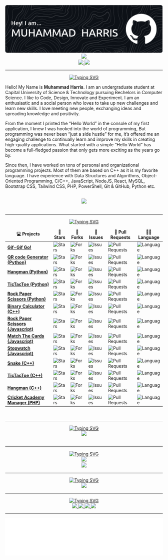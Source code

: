 <!-- page header -->
<!-- reference = https://github.com/leviarista/github-profile-header-generator -->
<div align="center">
  <a href="https://github.com/imharris24">
    <img src="https://github.com/imharris24/imharris24/blob/main/assets/github-header-image.png">
  </a>
</div>


<!-- profile widget -->
<!-- reference = https://github.com/Jurredr/github-widgetbox -->
<div align="center">
  <a href="https://github.com/imharris24">
    <img height=auto width=50% src="https://github-widgetbox.vercel.app/api/profile?username=imharris24&data=followers,repositories,stars,commits&theme=darkmode">
  </a>
</div>

<!-- profile views & stars -->
<!-- reference = https://github.com/Naereen/badges -->
<div align="center">
  <a href="https://github.com/imharris24">
    <!-- page views -->
    <img src="https://gpvc.arturio.dev/imharris24">
    <!-- stars -->
    <img src="https://img.shields.io/github/stars/imharris24?label=Stars">
  </a>
</div>
<!-- other profile views counter -->
<!-- https://count.getloli.com/get/@:imharris24 -->


<hr>


<!-- SVG typing for bio -->
<!-- reference = https://github.com/DenverCoder1/readme-typing-svg -->
<div align="center">
  <a href="https://github.com/imharris24">
    <img src="https://readme-typing-svg.demolab.com?font=Fira+Code&duration=2500&pause=900&color=F5F5F6&center=true&width=435&lines=Computer+Science+Student;Competitive+Programmer;Web+Developer;Ethical+Hacker" alt="Typing SVG" />
  </a>
</div>


<!-- bio -->
<div>
  <p>Hello! My Name is <b>Muhammad Harris</b>. I am an undergraduate student at Capital University of Science & Technology pursuing Bechelors in Computer Science. I like to Code, Design, Innovate and Experiment. I am an enthusiastic and a social person who loves to take up new challenges and learn new skills. I love meeting new people, exchanging ideas and spreading knowledge and positivity.</p>
  <p>From the moment I printed the “Hello World” in the console of my first application, I knew I was hooked into the world of programming, But programming was never been “just a side hustle” for me, it’s offered me an engaging challenge to continually learn and improve my skills in creating high-quality applications. What started with a simple “Hello World” has become a full-fledged passion that only gets more exciting as the years go by.</p>
  <p>Since then, I have worked on tons of personal and organizational programming projects. Most of them are based on C++ as it is my favorite language. I have experience with Data Structures and Algorithms, Object-Oriented Programming, C/C++, JavaScript, NodeJS, React, MySQL, Bootstrap CSS, Tailwind CSS, PHP, PowerShell, Git & GitHub, Python etc.</p>
</div>


<br>


<!-- quote -->
<!-- reference = https://github.com/PiyushSuthar/github-readme-quotes -->
<div align="center">
  <a href="https://github.com/imharris24">
    <img src="https://quotes-github-readme.vercel.app/api?type=horizontal&theme=dark">
  </a>
</div>


<br>
<hr>


<!-- SVG typing for my projects -->
<!-- reference = https://github.com/DenverCoder1/readme-typing-svg -->
<div align="center">
  <a href="https://github.com/imharris24">
    <img src="https://readme-typing-svg.demolab.com?font=Fira+Code&duration=2500&pause=1200&color=F5F5F6&center=true&width=435&lines=My+Projects" alt="Typing SVG" />
  </a>
</div>


<!-- table for projects -->
<div align="center">
  <table align="center">
	  <thead align="center">
		  <tr border: none;>
			  <td><b>💻 Projects</b></td>
			  <td><b>🌟 Stars</b></td>
			  <td><b>🍴 Forks</b></td>
			  <td><b>🐛 Issues</b></td>
			  <td><b>🔔 Pull Requests</b></td>
			  <td><b>👨‍💻 Language</b></td>
		  </tr>
	  </thead>
	  <tbody>
	  	<tr>
  			<td><a href="https://github.com/imharris24/GifGifGo-JS"><b>Gif-Gif Go!</b></a></td>
  			<td><img alt="Stars" src="https://img.shields.io/github/stars/imharris24/GifGifGo-JS?style=flat-square&labelColor=343b41"/></td>
  			<td><img alt="Forks" src="https://img.shields.io/github/forks/imharris24/GifGifGo-JS?style=flat-square&labelColor=343b41"/></td>
  			<td><img alt="Issues" src="https://img.shields.io/github/issues/imharris24/GifGifGo-JS?style=flat-square"/></td>
  			<td><img alt="Pull Requests" src="https://img.shields.io/github/issues-pr/imharris24/GifGifGo-JS?style=flat-square"/></td>
  			<td><img alt="Language" src="https://img.shields.io/github/languages/top/imharris24/GifGifGo-JS?style=flat-square"/></td>
  		</tr>
		  <tr>
			  <td><a href="https://github.com/imharris24/QRcodeGenerator-PY"><b>QR code Generator (Python)</b></a></td>
  			<td><img alt="Stars" src="https://img.shields.io/github/stars/imharris24/QRcodeGenerator-PY?style=flat-square&labelColor=343b41"/></td>
	  		<td><img alt="Forks" src="https://img.shields.io/github/forks/imharris24/QRcodeGenerator-PY?style=flat-square&labelColor=343b41"/></td>
		  	<td><img alt="Issues" src="https://img.shields.io/github/issues/imharris24/QRcodeGenerator-PY?style=flat-square"/></td>
			  <td><img alt="Pull Requests" src="https://img.shields.io/github/issues-pr/imharris24/QRcodeGenerator-PY?style=flat-square"/></td>
  			<td><img alt="Language" src="https://img.shields.io/github/languages/top/imharris24/QRcodeGenerator-PY?style=flat-square"/></td>
	  	</tr>
		<tr>
			  <td><a href="https://github.com/imharris24/Hangman-PY"><b>Hangman (Python)</b></a></td>
  			<td><img alt="Stars" src="https://img.shields.io/github/stars/imharris24/Hangman-PY?style=flat-square&labelColor=343b41"/></td>
	  		<td><img alt="Forks" src="https://img.shields.io/github/forks/imharris24/Hangman-PY?style=flat-square&labelColor=343b41"/></td>
		  	<td><img alt="Issues" src="https://img.shields.io/github/issues/imharris24/Hangman-PY?style=flat-square"/></td>
			  <td><img alt="Pull Requests" src="https://img.shields.io/github/issues-pr/imharris24/Hangman-PY?style=flat-square"/></td>
  			<td><img alt="Language" src="https://img.shields.io/github/languages/top/imharris24/Hangman-PY?style=flat-square"/></td>
	  	</tr>
		  <tr>
			  <td><a href="https://github.com/imharris24/TicTacToe-PY"><b>TicTacToe (Python)</b></a></td>
  			<td><img alt="Stars" src="https://img.shields.io/github/stars/imharris24/TicTacToe-PY?style=flat-square&labelColor=343b41"/></td>
	  		<td><img alt="Forks" src="https://img.shields.io/github/forks/imharris24/TicTacToe-PY?style=flat-square&labelColor=343b41"/></td>
		  	<td><img alt="Issues" src="https://img.shields.io/github/issues/imharris24/TicTacToe-PY?style=flat-square"/></td>
			  <td><img alt="Pull Requests" src="https://img.shields.io/github/issues-pr/imharris24/TicTacToe-PY?style=flat-square"/></td>
  			<td><img alt="Language" src="https://img.shields.io/github/languages/top/imharris24/TicTacToe-PY?style=flat-square"/></td>
	  	</tr>
		  <tr>
			  <td><a href="https://github.com/imharris24/RockPaperScissors-PY"><b>Rock Paper Scissors (Python)</b></a></td>
  			<td><img alt="Stars" src="https://img.shields.io/github/stars/imharris24/RockPaperScissors-PY?style=flat-square&labelColor=343b41"/></td>
	  		<td><img alt="Forks" src="https://img.shields.io/github/forks/imharris24/RockPaperScissors-PY?style=flat-square&labelColor=343b41"/></td>
		  	<td><img alt="Issues" src="https://img.shields.io/github/issues/imharris24/RockPaperScissors-PY?style=flat-square"/></td>
			  <td><img alt="Pull Requests" src="https://img.shields.io/github/issues-pr/imharris24/RockPaperScissors-PY?style=flat-square"/></td>
  			<td><img alt="Language" src="https://img.shields.io/github/languages/top/imharris24/RockPaperScissors-PY?style=flat-square"/></td>
	  	</tr>
		  <tr>
			  <td><a href="https://github.com/imharris24/BinaryCalculator-CPP"><b>Binary Calculator (C++)</b></a></td>
  			<td><img alt="Stars" src="https://img.shields.io/github/stars/imharris24/BinaryCalculator-CPP?style=flat-square&labelColor=343b41"/></td>
	  		<td><img alt="Forks" src="https://img.shields.io/github/forks/imharris24/BinaryCalculator-CPP?style=flat-square&labelColor=343b41"/></td>
		  	<td><img alt="Issues" src="https://img.shields.io/github/issues/imharris24/BinaryCalculator-CPP?style=flat-square"/></td>
			  <td><img alt="Pull Requests" src="https://img.shields.io/github/issues-pr/imharris24/BinaryCalculator-CPP?style=flat-square"/></td>
			  <td><img alt="Language" src="https://img.shields.io/github/languages/top/imharris24/BinaryCalculator-CPP?style=flat-square"/></td>
		  </tr>
  		<tr>
  			<td><a href="https://github.com/imharris24/RockPaperScissors-JS"><b>Rock Paper Scissors (Javascript)</b></a></td>
  			<td><img alt="Stars" src="https://img.shields.io/github/stars/imharris24/RockPaperScissors-JS?style=flat-square&labelColor=343b41"/></td>
  			<td><img alt="Forks" src="https://img.shields.io/github/forks/imharris24/RockPaperScissors-JS?style=flat-square&labelColor=343b41"/></td>
  			<td><img alt="Issues" src="https://img.shields.io/github/issues/imharris24/RockPaperScissors-JS?style=flat-square"/></td>
  			<td><img alt="Pull Requests" src="https://img.shields.io/github/issues-pr/imharris24/RockPaperScissors-JS?style=flat-square"/></td>
  			<td><img alt="Language" src="https://img.shields.io/github/languages/top/imharris24/RockPaperScissors-JS?style=flat-square"/></td>
  		</tr>
  		<tr>
  			<td><a href="https://github.com/imharris24/MatchTheCards-JS"><b>Match The Cards (Javascript)</b></a></td>
  			<td><img alt="Stars" src="https://img.shields.io/github/stars/imharris24/MatchTheCards-JS?style=flat-square&labelColor=343b41"/></td>
  			<td><img alt="Forks" src="https://img.shields.io/github/forks/imharris24/MatchTheCards-JS?style=flat-square&labelColor=343b41"/></td>
  			<td><img alt="Issues" src="https://img.shields.io/github/issues/imharris24/MatchTheCards-JS?style=flat-square"/></td>
  			<td><img alt="Pull Requests" src="https://img.shields.io/github/issues-pr/imharris24/MatchTheCards-JS?style=flat-square"/></td>
  			<td><img alt="Language" src="https://img.shields.io/github/languages/top/imharris24/MatchTheCards-JS?style=flat-square"/></td>
  		</tr>
  		<tr>
  			<td><a href="https://github.com/imharris24/Stopwatch-JS"><b>Stopwatch (Javascript)</b></a></td>
  			<td><img alt="Stars" src="https://img.shields.io/github/stars/imharris24/Stopwatch-JS?style=flat-square&labelColor=343b41"/></td>
  			<td><img alt="Forks" src="https://img.shields.io/github/forks/imharris24/Stopwatch-JS?style=flat-square&labelColor=343b41"/></td>
  			<td><img alt="Issues" src="https://img.shields.io/github/issues/imharris24/Stopwatch-JS?style=flat-square"/></td>
  			<td><img alt="Pull Requests" src="https://img.shields.io/github/issues-pr/imharris24/Stopwatch-JS?style=flat-square"/></td>
  			<td><img alt="Language" src="https://img.shields.io/github/languages/top/imharris24/Stopwatch-JS?style=flat-square"/></td>
  		</tr>
  		<tr>
  			<td><a href="https://github.com/imharris24/Snake-CPP"><b>Snake (C++)</b></a></td>
  			<td><img alt="Stars" src="https://img.shields.io/github/stars/imharris24/Snake-CPP?style=flat-square&labelColor=343b41"/></td>
  			<td><img alt="Forks" src="https://img.shields.io/github/forks/imharris24/Snake-CPP?style=flat-square&labelColor=343b41"/></td>
  			<td><img alt="Issues" src="https://img.shields.io/github/issues/imharris24/Snake-CPP?style=flat-square"/></td>
  			<td><img alt="Pull Requests" src="https://img.shields.io/github/issues-pr/imharris24/Snake-CPP?style=flat-square"/></td>
  			<td><img alt="Language" src="https://img.shields.io/github/languages/top/imharris24/Snake-CPP?style=flat-square"/></td>
	  	</tr>
	  	<tr>
  			<td><a href="https://github.com/imharris24/TicTacToe-CPP"><b>TicTacToe (C++)</b></a></td>
  			<td><img alt="Stars" src="https://img.shields.io/github/stars/imharris24/TicTacToe-CPP?style=flat-square&labelColor=343b41"/></td>
  			<td><img alt="Forks" src="https://img.shields.io/github/forks/imharris24/TicTacToe-CPP?style=flat-square&labelColor=343b41"/></td>
  			<td><img alt="Issues" src="https://img.shields.io/github/issues/imharris24/TicTacToe-CPP?style=flat-square"/></td>
  			<td><img alt="Pull Requests" src="https://img.shields.io/github/issues-pr/imharris24/TicTacToe-CPP?style=flat-square"/></td>
	  		<td><img alt="Language" src="https://img.shields.io/github/languages/top/imharris24/TicTacToe-CPP?style=flat-square"/></td>
	  	</tr>
  		<tr>
  			<td><a href="https://github.com/imharris24/Hangman-CPP"><b>Hangman (C++)</b></a></td>
  			<td><img alt="Stars" src="https://img.shields.io/github/stars/imharris24/Hangman-CPP?style=flat-square&labelColor=343b41"/></td>
  			<td><img alt="Forks" src="https://img.shields.io/github/forks/imharris24/Hangman-CPP?style=flat-square&labelColor=343b41"/></td>
	  		<td><img alt="Issues" src="https://img.shields.io/github/issues/imharris24/Hangman-CPP?style=flat-square"/></td>
	  		<td><img alt="Pull Requests" src="https://img.shields.io/github/issues-pr/imharris24/Hangman-CPP?style=flat-square"/></td>
	  		<td><img alt="Language" src="https://img.shields.io/github/languages/top/imharris24/Hangman-CPP?style=flat-square"/></td>
	  	</tr>
	  	<tr>
	  		<td><a href="https://github.com/imharris24/CAM-WEB"><b>Cricket Academy Manager (PHP)</b></a></td>
	  		<td><img alt="Stars" src="https://img.shields.io/github/stars/imharris24/CAM-WEB?style=flat-square&labelColor=343b41"/></td>
	  		<td><img alt="Forks" src="https://img.shields.io/github/forks/imharris24/CAM-WEB?style=flat-square&labelColor=343b41"/></td>
	  		<td><img alt="Issues" src="https://img.shields.io/github/issues/imharris24/CAM-WEB?style=flat-square"/></td>
	  		<td><img alt="Pull Requests" src="https://img.shields.io/github/issues-pr/imharris24/CAM-WEB?style=flat-square"/></td>
	  		<td><img alt="Language" src="https://img.shields.io/github/languages/top/imharris24/CAM-WEB?style=flat-square"/></td>
	  	</tr>
	  </tbody>
  </table>
</div>


<br>
<hr>


<!-- SVG typing for tech stack -->
<!-- reference = https://github.com/DenverCoder1/readme-typing-svg -->
<div align="center">
  <a href="https://github.com/imharris24">
    <img src="https://readme-typing-svg.demolab.com?font=Fira+Code&duration=2500&pause=1200&color=F5F5F6&center=true&width=435&lines=TechStack;Technologies" alt="Typing SVG" />
  </a>
</div>


<!-- tech stack -->
<!-- reference = https://github.com/tandpfun/skill-icons -->
<div align="center">
  <a href="https://github.com/imharris24">
    <img src="https://skillicons.dev/icons?i=c,cpp,py,html,css,js,php,mysql,nodejs,md,matlab,linux,powershell,git,github,stackoverflow,visualstudio,vscode,figma,bootstrap,tailwind&perline=7" />
  </a>
</div>


<br>
<hr>


<!-- SVG typing for streat stats and trophies -->
<!-- reference = https://github.com/DenverCoder1/readme-typing-svg -->
<div align="center">
  <a href="https://github.com/imharris24">
    <img src="https://readme-typing-svg.demolab.com?font=Fira+Code&duration=2500&pause=1200&color=F5F5F6&center=true&width=435&lines=Streak+Stats+and+Trophies" alt="Typing SVG" />
  </a>
</div>


<!-- streak stats -->
<!-- reference = https://github.com/DenverCoder1/github-readme-streak-stats -->
<div align="center">
  <a href="https://github.com/imharris24">
    <img src="https://streak-stats.demolab.com?user=imharris24&theme=dark&hide_border=true&border_radius=0&background=0C0C0900">
  <a>
</div>

	  
<!-- github trophies -->
<!-- reference = https://github.com/ryo-ma/github-profile-trophy -->
<div align="center">
  <a href="https://github.com/imharris24">
    <img src="https://github-profile-trophy.vercel.app/?username=imharris24&theme=onestar&no-bg=true&no-frame=true">
  </a>	  
</div>
	  

<hr>
	  

<!-- SVG typing for github stats -->
<!-- reference = https://github.com/DenverCoder1/readme-typing-svg -->
<div align="center">
  <a href="https://github.com/imharris24">
    <img src="https://readme-typing-svg.demolab.com?font=Fira+Code&duration=2500&pause=1200&color=F5F5F6&center=true&width=435&lines=Github+Statistics" alt="Typing SVG" />
  </a>
</div>


<!-- github metrics -->
<!-- reference = https://github.com/lowlighter/metrics -->
<div align="center">
  <a href="https://github.com/imharris24">
    <img src="https://metrics.lecoq.io/imharris24?template=classic&isocalendar=1&languages=1&followup=1&achievements=1&activity=1&base=header%2C%20activity%2C%20community%2C%20repositories%2C%20metadata&base.indepth=false&base.hireable=false&base.skip=false&isocalendar=false&isocalendar.duration=full-year&languages=false&languages.limit=12&languages.threshold=0%25&languages.other=false&languages.colors=github&languages.sections=most-used&languages.indepth=false&languages.analysis.timeout=15&languages.analysis.timeout.repositories=7.5&languages.categories=markup%2C%20programming&languages.recent.categories=markup%2C%20programming&languages.recent.load=300&languages.recent.days=14&followup=false&followup.sections=repositories&followup.indepth=false&followup.archived=true&achievements=false&achievements.threshold=C&achievements.secrets=true&achievements.display=compact&achievements.limit=0&activity=false&activity.limit=5&activity.load=300&activity.days=14&activity.visibility=all&activity.timestamps=false&activity.filter=all&config.timezone=Asia%2FKarachi">
  </a>
</div>

	  
<hr>
	  

<!-- SVG typing for github stats -->
<!-- reference = https://github.com/DenverCoder1/readme-typing-svg -->
<div align="center">
  <a href="https://github.com/imharris24">
    <img src="https://readme-typing-svg.demolab.com?font=Fira+Code&duration=2500&pause=1200&color=F5F5F6&center=true&width=435&lines=Follow+me+on+social+media" alt="Typing SVG" />
  </a>
</div>


<!-- social links -->
<!-- icon reference =  https://github.com/Ileriayo/markdown-badges -->
<div align="center">
  <!-- portfolio -->
  <a href="https://imharris24.github.io">
    <img src="https://img.shields.io/badge/Portfolio-%23000000.svg?style=for-the-badge&logo=firefox&logoColor=#FF7139">
  <a>
  <!-- mail -->
  <a href="mailto:harris20014@gmail.com">
    <img src="https://img.shields.io/badge/Gmail-D14836?style=for-the-badge&logo=gmail&logoColor=white">
  </a>
  <!-- instagram -->
  <a href="https://instagram.com/im_harrisg">
    <img src="https://img.shields.io/badge/Instagram-%23E4405F.svg?style=for-the-badge&logo=Instagram&logoColor=white">
  </a>
  <!-- snapchat -->
  <a href="https://www.snapchat.com/add/im_harrisg">
    <img src="https://img.shields.io/badge/Snapchat-%23FFFC00.svg?style=for-the-badge&logo=Snapchat&logoColor=white">
  </a>
</div>


<hr>


<!-- end gif -->
<div align="center">
  <a href="https://github.com/imharris24">
    <img height="120" alt="Thanks for visiting me" width="100%" src="https://github.com/imharris24/imharris24/blob/main/assets/gif.svg">
  </a>
</div>
